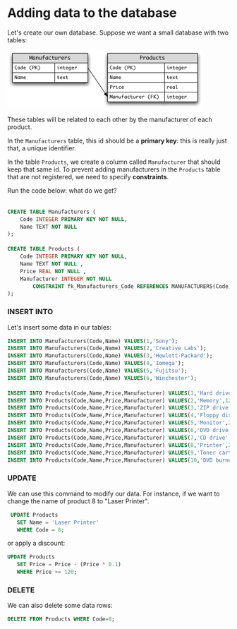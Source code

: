# Adding data to the database

Let's create our own database. Suppose we want a small database with two tables:

![](Computer-store-db.png)

These tables will be related to each other by the manufacturer of each product. 

In the `Manufacturers` table, this id should be a **primary key**: this is really just that, a unique identifier. 

In the table `Products`, we create a column called `Manufacturer` that should keep that same id. To prevent adding manufacturers in the `Products` table that are not registered, we need to specify **constraints**.

Run the code below: what do we get?

```sql

CREATE TABLE Manufacturers (
	Code INTEGER PRIMARY KEY NOT NULL,
	Name TEXT NOT NULL 
);

CREATE TABLE Products (
	Code INTEGER PRIMARY KEY NOT NULL,
	Name TEXT NOT NULL ,
	Price REAL NOT NULL ,
	Manufacturer INTEGER NOT NULL 
		CONSTRAINT fk_Manufacturers_Code REFERENCES MANUFACTURERS(Code)
);
```

### INSERT INTO

Let's insert some data in our tables:

```sql
INSERT INTO Manufacturers(Code,Name) VALUES(1,'Sony');
INSERT INTO Manufacturers(Code,Name) VALUES(2,'Creative Labs');
INSERT INTO Manufacturers(Code,Name) VALUES(3,'Hewlett-Packard');
INSERT INTO Manufacturers(Code,Name) VALUES(4,'Iomega');
INSERT INTO Manufacturers(Code,Name) VALUES(5,'Fujitsu');
INSERT INTO Manufacturers(Code,Name) VALUES(6,'Winchester');

INSERT INTO Products(Code,Name,Price,Manufacturer) VALUES(1,'Hard drive',240,5);
INSERT INTO Products(Code,Name,Price,Manufacturer) VALUES(2,'Memory',120,6);
INSERT INTO Products(Code,Name,Price,Manufacturer) VALUES(3,'ZIP drive',150,4);
INSERT INTO Products(Code,Name,Price,Manufacturer) VALUES(4,'Floppy disk',5,6);
INSERT INTO Products(Code,Name,Price,Manufacturer) VALUES(5,'Monitor',240,1);
INSERT INTO Products(Code,Name,Price,Manufacturer) VALUES(6,'DVD drive',180,2);
INSERT INTO Products(Code,Name,Price,Manufacturer) VALUES(7,'CD drive',90,2);
INSERT INTO Products(Code,Name,Price,Manufacturer) VALUES(8,'Printer',270,3);
INSERT INTO Products(Code,Name,Price,Manufacturer) VALUES(9,'Toner cartridge',66,3);
INSERT INTO Products(Code,Name,Price,Manufacturer) VALUES(10,'DVD burner',180,2);

```

### UPDATE 

We can use this command to modify our data. For instance, if we want to change the name of product 8 to "Laser Printer".

```sql
 UPDATE Products
   SET Name = 'Laser Printer'
   WHERE Code = 8;
```

or apply a discount:

```sql
UPDATE Products
   SET Price = Price - (Price * 0.1)
   WHERE Price >= 120;
```


### DELETE 

We can also delete some data rows:

```sql
DELETE FROM Products WHERE Code=8;
```